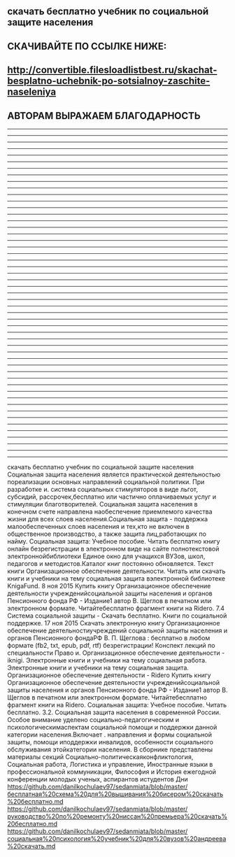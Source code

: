 скачать бесплатно учебник по социальной защите населения
--------------------------------------------------
СКАЧИВАЙТЕ ПО ССЫЛКЕ НИЖЕ:
--------------------------------------------------
http://convertible.filesloadlistbest.ru/skachat-besplatno-uchebnik-po-sotsialnoy-zaschite-naseleniya
--------------------------------------------------
АВТОРАМ ВЫРАЖАЕМ БЛАГОДАРНОСТЬ
--------------------------------------------------
--------------------------------------------------
--------------------------------------------------
--------------------------------------------------
--------------------------------------------------
--------------------------------------------------
--------------------------------------------------
--------------------------------------------------
--------------------------------------------------
--------------------------------------------------
--------------------------------------------------
--------------------------------------------------
--------------------------------------------------
--------------------------------------------------
--------------------------------------------------
--------------------------------------------------
--------------------------------------------------
--------------------------------------------------
--------------------------------------------------
--------------------------------------------------
--------------------------------------------------
--------------------------------------------------
--------------------------------------------------
--------------------------------------------------
--------------------------------------------------
--------------------------------------------------
--------------------------------------------------
--------------------------------------------------
--------------------------------------------------
--------------------------------------------------
--------------------------------------------------
--------------------------------------------------
--------------------------------------------------
--------------------------------------------------
--------------------------------------------------
--------------------------------------------------
--------------------------------------------------
--------------------------------------------------
--------------------------------------------------
--------------------------------------------------
--------------------------------------------------
--------------------------------------------------
--------------------------------------------------
--------------------------------------------------
--------------------------------------------------
--------------------------------------------------
--------------------------------------------------
--------------------------------------------------
--------------------------------------------------
--------------------------------------------------
--------------------------------------------------
--------------------------------------------------
скачать бесплатно учебник по социальной защите населения Социальная защита населения является практической деятельностью пореализации основных направлений социальной политики. При разработке и. система социальных стимуляторов в виде льгот, субсидий, рассрочек,бесплатно или частично оплачиваемых услуг и стимуляции благотворителей. Социальная защита населения в конечном счете направлена наобеспечение приемлемого качества жизни для всех слоев населения.Социальная защита - поддержка малообеспеченных слоев населения и тех,кто не включен в общественное производство, а также защита лиц,работающих по найму. Социальная защита: Учебное пособие. Читать бесплатно книгу онлайн безрегистрации в электронном виде на сайте полнотекстовой электроннойбиблиотеки Единое окно для учащихся ВУЗов, школ, педагогов и методистов.Каталог книг постоянно обновляется. Текст книги Организационное обеспечение деятельности. Читать или скачать книги и учебники на тему социальная защита вэлектронной библиотеке KnigaFund. 8 ноя 2015  Купить книгу Организационное обеспечение деятельности учрежденийсоциальной защиты населения и органов Пенсионного фонда РФ - Издание1 автор В. Щеглов в печатном или электронном формате. Читайтебесплатно фрагмент книги на Ridero. 7.4 Система социальной защиты - Скачать бесплатно. Книги по социальной поддержке. 17 ноя 2015  Скачать электронную книгу Организационное обеспечение деятельностиучреждений социальной защиты населения и органов Пенсионного фондаРФ В. П. Щеглова : бесплатно в любом формате (fb2, txt, epub, pdf, rtf) безрегистрации! Конспект лекций по специальности Право и. Организационное обеспечение деятельности  - iknigi. Электронные книги и учебники на тему социальная работа. Электронные книги и учебники на тему социальная защита. Организационное обеспечение деятельности  - Ridero
Купить книгу Организационное обеспечение деятельности учрежденийсоциальной защиты населения и органов Пенсионного фонда РФ - Издание1 автор В. Щеглов в печатном или электронном формате. Читайтебесплатно фрагмент книги на Ridero. Социальная защита: Учебное пособие. Читать бесплатно. 3.2. Социальная защита населения в современной России. Особое внимание уделено социально-педагогическим и психологическимаспектам социальной помощи и поддержки данной категории населения.Включает . направления и формы социальной защиты, помощи иподдержки инвалидов, особенности социального обслуживания этойкатегории населения. В сборнике представлены материалы секций Социально-политическаяконфликтология, Социальная работа, Логистика и управление, Иностранные языки в профессиональной коммуникации, Философия и История ежегодной конференции молодых ученых, аспирантов истудентов Дни
https://github.com/danilkochulaev97/sedanmiata/blob/master/бесплатная%20схема%20для%20вышивания%20бисером%20скачать%20бесплатно.md
https://github.com/danilkochulaev97/sedanmiata/blob/master/руководство%20по%20ремонту%20ниссан%20премьера%20скачать%20бесплатно.md
https://github.com/danilkochulaev97/sedanmiata/blob/master/социальная%20психология%20учебник%20для%20вузов%20андреева%20скачать.md